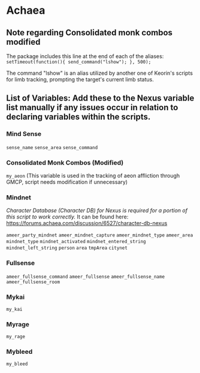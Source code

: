 # Achaea

## **Note regarding Consolidated monk combos modified**

The package includes this line at the end of each of the aliases: ```setTimeout(function(){ send_command("lshow"); }, 500);```

The command "lshow" is an alias utilized by another one of Keorin's scripts for limb tracking, prompting the target's current limb status.

## **List of Variables: Add these to the Nexus variable list manually if any issues occur in relation to declaring variables within the scripts.**

### **Mind Sense**

`sense_name`
`sense_area`
`sense_command`

### **Consolidated Monk Combos (Modified)**

`my_aeon` (This variable is used in the tracking of aeon affliction through GMCP, script needs modification if unnecessary)

### **Mindnet**

*Character Database (Character DB) for Nexus is required for a portion of this script to work correctly.*
It can be found here: https://forums.achaea.com/discussion/6527/character-db-nexus

`ameer_party_mindnet`
`ameer_mindnet_capture`
`ameer_mindnet_type`
`ameer_area`
`mindnet_type`
`mindnet_activated`
`mindnet_entered_string`
`mindnet_left_string`
`person`
`area`
`tmpArea`
`citynet`

### **Fullsense**

`ameer_fullsense_command`
`ameer_fullsense`
`ameer_fullsense_name`
`ameer_fullsense_room`

### **Mykai**

`my_kai`

### **Myrage**

`my_rage`

### **Mybleed**

`my_bleed`
